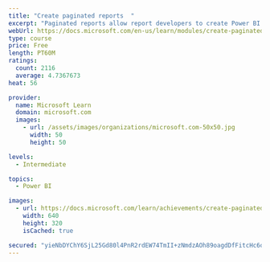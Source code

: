 ```yaml
---
title: "Create paginated reports  "
excerpt: "Paginated reports allow report developers to create Power BI artifacts that have tightly controlled rendering requirements. Paginated reports are ideal for creating sales invoices, receipts, purchase orders, and tabular data. This module will teach you how to create reports, add parameters, and work with tables and charts in paginated reports."
webUrl: https://docs.microsoft.com/en-us/learn/modules/create-paginated-reports-power-bi/
type: course
price: Free
length: PT60M
ratings:
  count: 2116
  average: 4.7367673
heat: 56

provider:
  name: Microsoft Learn
  domain: microsoft.com
  images:
    - url: /assets/images/organizations/microsoft.com-50x50.jpg
      width: 50
      height: 50

levels:
  - Intermediate

topics:
  - Power BI

images:
  - url: https://docs.microsoft.com/learn/achievements/create-paginated-reports-power-bi-social.png
    width: 640
    height: 320
    isCached: true

secured: "yieNbDYChY6SjL25Gd80l4PnR2rdEW74TmII+zNmdzAOh89oagdDfFitcHc6qSlb5HpRjDYWcSCXJWaTYFWlXCsclthXxTykobldJLTKL0nu5UM/HKTfdzBgz5WhKngyOkIsKp++xxCPR5HDQ3enMuHzHhhNsJOhTNnXr/2292Uu4kEd2sy1rKS0ZTARemkDWOXoDVtfbnuMYgR1c48CoETT6JvNDVFpcC8+7MZyFAMZeHVmH8TfmiBOCSIrqORZvLbYkfnI59SniYeNXOjleqhXaBMZPZUs9VsHXF8nqSAnxiR+O2jcy+QnFxhba03XDKVjHWTOrG89LM13T7Yhvo9r9EvJk1lAsgDbwYYwpfqSzrIIz8YfebsitK62NNStThlgcPTDcNZZ1bWoifVvs+gyhfS+sRjycVFasPmBcbQ=;sr1FQ/Ytg/68UM5bjH5BaQ=="
---
```


